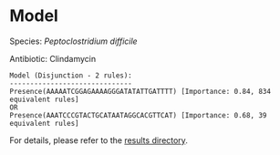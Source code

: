 
# Model

Species: *Peptoclostridium difficile*

Antibiotic: Clindamycin

```
Model (Disjunction - 2 rules):
------------------------------
Presence(AAAAATCGGAGAAAAGGGATATATTGATTTT) [Importance: 0.84, 834 equivalent rules]
OR
Presence(AAATCCCGTACTGCATAATAGGCACGTTCAT) [Importance: 0.68, 39 equivalent rules]

```

For details, please refer to the [results directory](../../../../../results/scm_b/peptoclostridium%20difficile/clindamycin/repeat_1/).

